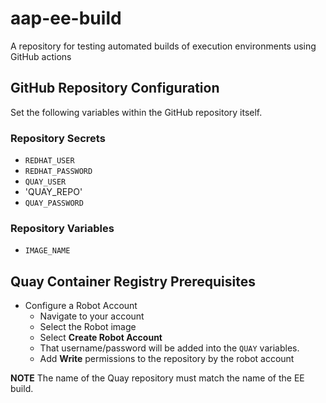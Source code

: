 # aap-ee-build
A repository for testing automated builds of execution environments using GitHub actions

## GitHub Repository Configuration

Set the following variables within the GitHub repository itself.

### Repository Secrets

- `REDHAT_USER`
- `REDHAT_PASSWORD`
- `QUAY_USER`
- 'QUAY_REPO'
- `QUAY_PASSWORD`

### Repository Variables

- `IMAGE_NAME`

## Quay Container Registry Prerequisites

- Configure a Robot Account
    - Navigate to your account
    - Select the Robot image
    - Select **Create Robot Account**
    - That username/password will be added into the `QUAY` variables.
    - Add **Write** permissions to the repository by the robot account

**NOTE** The name of the Quay repository must match the name of the EE build.